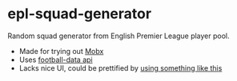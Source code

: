 # epl-squad-generator

Random squad generator from English Premier League player pool.

- Made for trying out [Mobx](https://mobx.js.org/)
- Uses [football-data api](api.football-data.org/documentation)
- Lacks nice UI, could be prettified by [using something like this](https://codepen.io/paulnoble/pen/PwOxOY)

